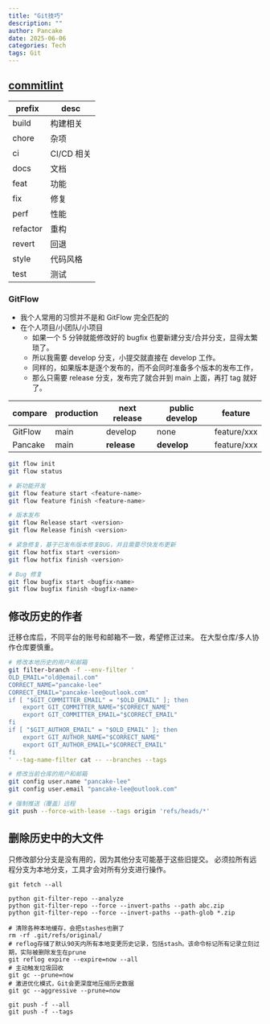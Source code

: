 ```yaml
---
title: "Git技巧"
description: ""
author: Pancake
date: 2025-06-06
categories: Tech
tags: Git
---
```


## [commitlint](`https://github.com/conventional-changelog/commitlint`)

| prefix   | desc       |
| -------- | ---------- |
| build    | 构建相关   |
| chore    | 杂项       |
| ci       | CI/CD 相关 |
| docs     | 文档       |
| feat     | 功能       |
| fix      | 修复       |
| perf     | 性能       |
| refactor | 重构       |
| revert   | 回退       |
| style    | 代码风格   |
| test     | 测试       |

### GitFlow

- 我个人常用的习惯并不是和 GitFlow 完全匹配的
- 在个人项目/小团队/小项目
  - 如果一个 5 分钟就能修改好的 bugfix 也要新建分支/合并分支，显得太繁琐了。
  - 所以我需要 develop 分支，小提交就直接在 develop 工作。
  - 同样的，如果版本是逐个发布的，而不会同时准备多个版本的发布工作，
  - 那么只需要 release 分支，发布完了就合并到 main 上面，再打 tag 就好了。

| compare | production | next release | public develop | feature     |
| ------- | ---------- | ------------ | -------------- | ----------- |
| GitFlow | main       | develop      | none           | feature/xxx |
| Pancake | main       | **release**  | **develop**    | feature/xxx |

```sh
git flow init
git flow status

# 新功能开发
git flow feature start <feature-name>
git flow feature finish <feature-name>

# 版本发布
git flow Release start <version>
git flow Release finish <version>

# 紧急修复，基于已发布版本修复BUG，并且需要尽快发布更新
git flow hotfix start <version>
git flow hotfix finish <version>

# Bug 修复
git flow bugfix start <bugfix-name>
git flow bugfix finish <bugfix-name>
```

## 修改历史的作者

迁移仓库后，不同平台的账号和邮箱不一致，希望修正过来。
在大型仓库/多人协作仓库要慎重。

```sh
# 修改本地历史的用户和邮箱
git filter-branch -f --env-filter '
OLD_EMAIL="old@email.com"
CORRECT_NAME="pancake-lee"
CORRECT_EMAIL="pancake-lee@outlook.com"
if [ "$GIT_COMMITTER_EMAIL" = "$OLD_EMAIL" ]; then
    export GIT_COMMITTER_NAME="$CORRECT_NAME"
    export GIT_COMMITTER_EMAIL="$CORRECT_EMAIL"
fi
if [ "$GIT_AUTHOR_EMAIL" = "$OLD_EMAIL" ]; then
    export GIT_AUTHOR_NAME="$CORRECT_NAME"
    export GIT_AUTHOR_EMAIL="$CORRECT_EMAIL"
fi
' --tag-name-filter cat -- --branches --tags

# 修改当前仓库的用户和邮箱
git config user.name "pancake-lee"
git config user.email "pancake-lee@outlook.com"

# 强制推送（覆盖）远程
git push --force-with-lease --tags origin 'refs/heads/*'
```

## 删除历史中的大文件

只修改部分分支是没有用的，因为其他分支可能基于这些旧提交。
必须拉所有远程分支为本地分支，工具才会对所有分支进行操作。

```shell
git fetch --all

python git-filter-repo --analyze
python git-filter-repo --force --invert-paths --path abc.zip
python git-filter-repo --force --invert-paths --path-glob *.zip

# 清除各种本地缓存，会把stashes也删了
rm -rf .git/refs/original/
# reflog存储了默认90天内所有本地变更历史记录，包括stash。该命令标记所有记录立刻过期，实际被删除发生在prune
git reflog expire --expire=now --all
# 主动触发垃圾回收
git gc --prune=now
# 激进优化模式，Git会更深度地压缩历史数据
git gc --aggressive --prune=now

git push -f --all
git push -f --tags
```
